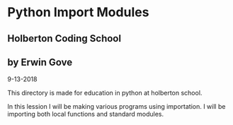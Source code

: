 # Python Import Modules
## Holberton Coding School
## by Erwin Gove
9-13-2018

This directory is made for education in python at holberton school.

In this lession I will be making various programs using importation.
I will be importing both local functions and standard modules.